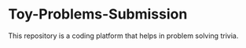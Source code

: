# Toy-Problems-Submission
This repository is a coding platform that helps in problem solving trivia.
